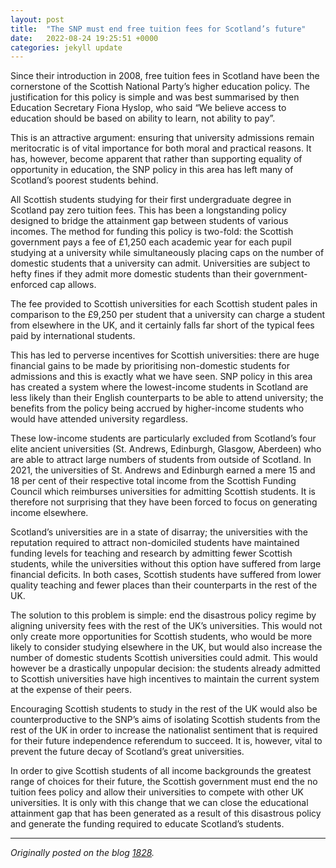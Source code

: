 ```yaml
---
layout: post
title:  "The SNP must end free tuition fees for Scotland’s future"
date:   2022-08-24 19:25:51 +0000
categories: jekyll update
---
```


Since their introduction in 2008, free tuition fees in Scotland have been the cornerstone of the Scottish National Party’s higher education policy. The justification for this policy is simple and was best summarised by then Education Secretary Fiona Hyslop, who said “We believe access to education should be based on ability to learn, not ability to pay”.

This is an attractive argument: ensuring that university admissions remain meritocratic is of vital importance for both moral and practical reasons. It has, however, become apparent that rather than supporting equality of opportunity in education, the SNP policy in this area has left many of Scotland’s poorest students behind.

All Scottish students studying for their first undergraduate degree in Scotland pay zero tuition fees. This has been a longstanding policy designed to bridge the attainment gap between students of various incomes. The method for funding this policy is two-fold: the Scottish government pays a fee of £1,250 each academic year for each pupil studying at a university while simultaneously placing caps on the number of domestic students that a university can admit. Universities are subject to hefty fines if they admit more domestic students than their government-enforced cap allows.

The fee provided to Scottish universities for each Scottish student pales in comparison to the £9,250 per student that a university can charge a student from elsewhere in the UK, and it certainly falls far short of the typical fees paid by international students.

This has led to perverse incentives for Scottish universities: there are huge financial gains to be made by prioritising non-domestic students for admissions and this is exactly what we have seen. SNP policy in this area has created a system where the lowest-income students in Scotland are less likely than their English counterparts to be able to attend university; the benefits from the policy being accrued by higher-income students who would have attended university regardless.

These low-income students are particularly excluded from Scotland’s four elite ancient universities (St. Andrews, Edinburgh, Glasgow, Aberdeen) who are able to attract large numbers of students from outside of Scotland. In 2021, the universities of St. Andrews and Edinburgh earned a mere 15 and 18 per cent of their respective total income from the Scottish Funding Council which reimburses universities for admitting Scottish students. It is therefore not surprising that they have been forced to focus on generating income elsewhere.

Scotland’s universities are in a state of disarray; the universities with the reputation required to attract non-domiciled students have maintained funding levels for teaching and research by admitting fewer Scottish students, while the universities without this option have suffered from large financial deficits. In both cases, Scottish students have suffered from lower quality teaching and fewer places than their counterparts in the rest of the UK.

The solution to this problem is simple: end the disastrous policy regime by aligning university fees with the rest of the UK’s universities. This would not only create more opportunities for Scottish students, who would be more likely to consider studying elsewhere in the UK, but would also increase the number of domestic students Scottish universities could admit. This would however be a drastically unpopular decision: the students already admitted to Scottish universities have high incentives to maintain the current system at the expense of their peers.

Encouraging Scottish students to study in the rest of the UK would also be counterproductive to the SNP’s aims of isolating Scottish students from the rest of the UK in order to increase the nationalist sentiment that is required for their future independence referendum to succeed. It is, however, vital to prevent the future decay of Scotland’s great universities.

In order to give Scottish students of all income backgrounds the greatest range of choices for their future, the Scottish government must end the no tuition fees policy and allow their universities to compete with other UK universities. It is only with this change that we can close the educational attainment gap that has been generated as a result of this disastrous policy and generate the funding required to educate Scotland’s students.

---
*Originally posted on the blog [1828](https://www.1828.org.uk/author/kyle-macleod/).*

[jekyll-docs]: https://jekyllrb.com/docs/home
[jekyll-gh]:   https://github.com/jekyll/jekyll
[jekyll-talk]: https://talk.jekyllrb.com/
